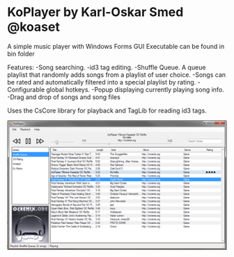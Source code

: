 # KoPlayer by Karl-Oskar Smed @koaset

A simple music player with Windows Forms GUI
Executable can be found in bin folder

Features:
-Song searching.
-id3 tag editing.
-Shuffle Queue. A queue playlist that randomly adds songs from a playlist of user choice.
-Songs can be rated and automatically filtered into a special playlist by rating.
-Configurable global hotkeys.
-Popup displaying currently playing song info.
-Drag and drop of songs and song files

Uses the CsCore library for playback and TagLib for reading id3 tags.

![alt tag](https://github.com/koaset/KoPlayer/blob/master/screenshot1.png)